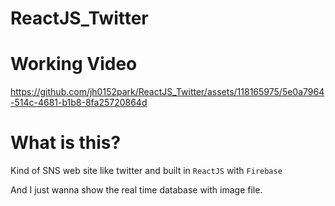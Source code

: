 # ReactJS_Twitter

# Working Video
https://github.com/jh0152park/ReactJS_Twitter/assets/118165975/5e0a7964-514c-4681-b1b8-8fa25720864d

# What is this?
Kind of SNS web site like twitter and built in `ReactJS` with `Firebase`

And I just wanna show the real time database with image file.


